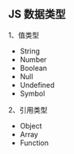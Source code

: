 ## JS 数据类型

1、值类型

- String
- Number
- Boolean
- Null
- Undefined
- Symbol

2、引用类型

- Object
- Array
- Function
